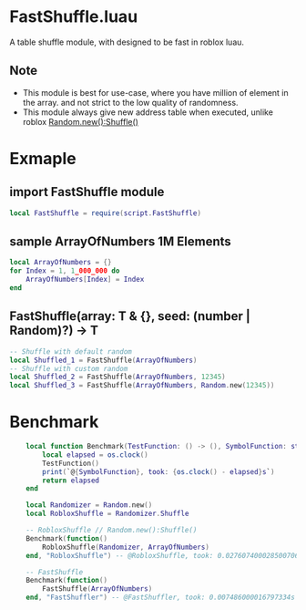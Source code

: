 # FastShuffle.luau

A table shuffle module, with designed to be fast in roblox luau.

## Note

- This module is best for use-case, where you have million of element in the array.
and not strict to the low quality of randomness.
- This module always give new address table when executed,
unlike roblox [Random.new():Shuffle()](https://create.roblox.com/docs/reference/engine/datatypes/Random#Shuffle)

# Exmaple

## import FastShuffle module
```lua
local FastShuffle = require(script.FastShuffle)
```

## sample ArrayOfNumbers 1M Elements
```lua
local ArrayOfNumbers = {}
for Index = 1, 1_000_000 do
    ArrayOfNumbers[Index] = Index
end
```

## FastShuffle(array: T & {}, seed: (number | Random)?) -> T
```lua
-- Shuffle with default random
local Shuffled_1 = FastShuffle(ArrayOfNumbers) 
-- Shuffle with custom random
local Shuffled_2 = FastShuffle(ArrayOfNumbers, 12345)
local Shuffled_3 = FastShuffle(ArrayOfNumbers, Random.new(12345))
```

# Benchmark
```lua
    local function Benchmark(TestFunction: () -> (), SymbolFunction: string): number
        local elapsed = os.clock()
        TestFunction()
        print(`@{SymbolFunction}, took: {os.clock() - elapsed}s`)
        return elapsed
    end

    local Randomizer = Random.new()
    local RobloxShuffle = Randomizer.Shuffle

    -- RobloxShuffle // Random.new():Shuffle()
    Benchmark(function()
        RobloxShuffle(Randomizer, ArrayOfNumbers)
    end, "RobloxShuffle") -- @RobloxShuffle, took: 0.027607400028500706s

    -- FastShuffle
    Benchmark(function()
        FastShuffle(ArrayOfNumbers)
    end, "FastShuffler") -- @FastShuffler, took: 0.007486000016797334s
```